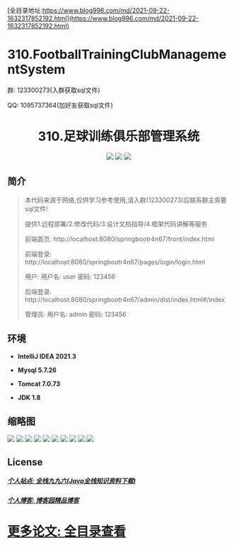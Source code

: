 [全目录地址:https://www.blog996.com/md/2021-09-22-1632317852192.html](https://www.blog996.com/md/2021-09-22-1632317852192.html)

# 310.FootballTrainingClubManagementSystem

<p>群: 123300273(入群获取sql文件)</p>
<p>QQ: 1095737364(加好友获取sql文件)</p>

<p><h1 align="center">310.足球训练俱乐部管理系统</h1></p>


<p align="center">
	<img src="https://img.shields.io/badge/jdk-1.8-orange.svg"/>
    <img src="https://img.shields.io/badge/springboot-5.x-lightgrey.svg"/>
    <img src="https://img.shields.io/badge/vue-3.x-blue.svg"/>
</p>

## 简介

> 本代码来源于网络,仅供学习参考使用,请入群(123300273)后联系群主索要sql文件!
>
> 提供1.远程部署/2.修改代码/3.设计文档指导/4.框架代码讲解等服务
> 
> 前端首页: http://localhost:8080/springbootr4n67/front/index.html
>
> 前端登录: http://localhost:8080/springbootr4n67/pages/login/login.html
>
> 用户: 用户名: user 密码: 123456
>
> 后端登录: http://localhost:8080/springbootr4n67/admin/dist/index.html#/index
>
> 管理员: 用户名: admin 密码: 123456


## 环境

- <b>IntelliJ IDEA 2021.3</b>

- <b>Mysql 5.7.26</b>

- <b>Tomcat 7.0.73</b>

- <b>JDK 1.8</b>

## 缩略图

![](https://img2023.cnblogs.com/blog/588112/202312/588112-20231218214349319-412436435.png)
![](https://img2023.cnblogs.com/blog/588112/202312/588112-20231218214354141-908975839.png)
![](https://img2023.cnblogs.com/blog/588112/202312/588112-20231218214357974-1397137098.png)
![](https://img2023.cnblogs.com/blog/588112/202312/588112-20231218214401923-1579937627.png)
![](https://img2023.cnblogs.com/blog/588112/202312/588112-20231218214405502-830417924.png)
![](https://img2023.cnblogs.com/blog/588112/202312/588112-20231218214413875-1712174770.png)
![](https://img2023.cnblogs.com/blog/588112/202312/588112-20231218214423821-244190411.png)
![](https://img2023.cnblogs.com/blog/588112/202312/588112-20231218214427262-1140874884.png)
![](https://img2023.cnblogs.com/blog/588112/202312/588112-20231218214430715-1747161948.png)
![](https://img2023.cnblogs.com/blog/588112/202312/588112-20231218214435194-2076038329.png)



## License

##### [个人站点: 全栈九九六(Java全栈知识资料下载)](https://www.blog996.com/)

##### [个人博客: 博客园精品博客](https://www.cnblogs.com/yysbolg/)

# [更多论文: 全目录查看](https://www.blog996.com/md/2021-09-22-1632317852192.html)



